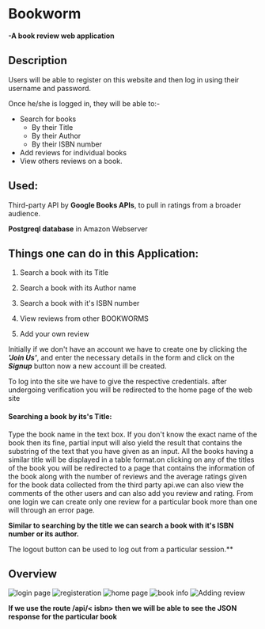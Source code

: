 # Bookworm
**-A book review web application**

## Description

Users will be able to register on this website and then log in using their username and password.

Once he/she is logged in, they will be able to:-
- Search for books
    -  By their Title
    -  By their Author 
    -  By their ISBN number
- Add reviews for individual books
- View others reviews on a book.

## Used:

Third-party API by **Google Books APIs**, to pull in ratings from a broader audience.

**Postgreql database** in Amazon Webserver


## Things one can do in this Application:


1. Search a book with its Title

2. Search a book with its Author name

3. Search a book with it's ISBN number

4. View reviews from other BOOKWORMS

5. Add your own review

Initially if we don't have an account we have to create one by clicking the _**'Join Us'**_, and enter the necessary details in the form and click on the _**Signup**_ button now a new account ill be created. 

To log into the site we have to give the respective credentials. after undergoing verification you will be redirected to the home page of the web site


#### Searching a book by its's Title:


Type the book name in the text box. If you don't know the exact name of the book then its fine, partial input will also yield the result that contains the substring of the text that you have given as an input. All the books having a similar title will be displayed in a table format.on clicking on any of the titles of the book you will be redirected to a page that contains the information of the book along with the number of reviews and the average ratings given for the book data collected from the third party api.we can also view the comments of the other users and can also add you review and rating. From one login we can create only one review for a particular book more than one will through an error page.

**Similar to searching by the title we can search a book with it's ISBN number or its author.**

The logout button can be used to log out from a particular session.**

## Overview
![login page]()
![registeration]()
![home page]()
![book info]()
![Adding review]()

**If we use the route /api/< isbn> then we will be able to see the JSON response for the particular book**